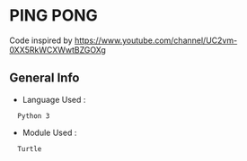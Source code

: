# PING PONG 
Code inspired by https://www.youtube.com/channel/UC2vm-0XX5RkWCXWwtBZGOXg

## General Info

* Language Used :
```
  Python 3
```

* Module Used :
```
  Turtle
```
